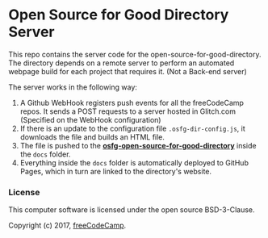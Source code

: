 # Open Source for Good Directory Server

This repo contains the server code for the open-source-for-good-directory. The directory depends on a remote server to perform an automated webpage build for each project that requires it. (Not a Back-end server)

The server works in the following way:

1. A Github WebHook registers push events for all the freeCodeCamp repos. It sends a POST requests to a server hosted in Glitch.com (Specified on the WebHook configuration)
1. If there is an update to the configuration file `.osfg-dir-config.js`, it downloads the file and builds an HTML file.
1. The file is pushed to the **[osfg-open-source-for-good-directory](https://github.com/freecodecamp/open-source-for-good-directory)** inside the `docs` folder.
1. Everything inside the `docs` folder is automatically deployed to GitHub Pages, which in turn are linked to the directory's website.

### License

This computer software is licensed under the open source BSD-3-Clause.

Copyright (c) 2017, [freeCodeCamp](https://www.freecodecamp.org).
